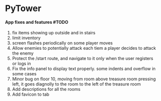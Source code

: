 # PyTower
<h4>App fixes and features #TODO</h4>
<ol>
    <li>fix items showing up outside and in stairs</li>
    <li>limit inventory</li>
    <li>screen flashes periodically on some player moves</li>
    <li>Allow enemies to potentially attack each tiem a player decides to attack the enemy</li>
    <li>Protect the /start route, and navigate to it only when the user registers or logs in</li>
    <li>Fix the info panel to display text properly.  some indents and overflow in some cases</li>
    <li>Minor bug on floor 10, moving from room above treasure room pressing left, it goes diagnolly to the room to the left of the treasure room</li>
    <li>Add descriptions for all the rooms</li>
    <li>Add favicon to tab</li>
</ol>

